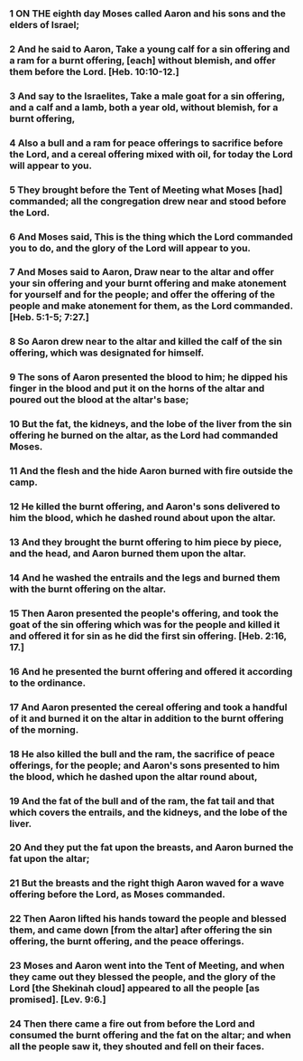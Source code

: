 ### 1 ON THE eighth day Moses called Aaron and his sons and the elders of Israel;

### 2 And he said to Aaron, Take a young calf for a sin offering and a ram for a burnt offering, [each] without blemish, and offer them before the Lord. [Heb. 10:10-12.]

### 3 And say to the Israelites, Take a male goat for a sin offering, and a calf and a lamb, both a year old, without blemish, for a burnt offering,

### 4 Also a bull and a ram for peace offerings to sacrifice before the Lord, and a cereal offering mixed with oil, for today the Lord will appear to you.

### 5 They brought before the Tent of Meeting what Moses [had] commanded; all the congregation drew near and stood before the Lord.

### 6 And Moses said, This is the thing which the Lord commanded you to do, and the glory of the Lord will appear to you.

### 7 And Moses said to Aaron, Draw near to the altar and offer your sin offering and your burnt offering and make atonement for yourself and for the people; and offer the offering of the people and make atonement for them, as the Lord commanded. [Heb. 5:1-5; 7:27.]

### 8 So Aaron drew near to the altar and killed the calf of the sin offering, which was designated for himself.

### 9 The sons of Aaron presented the blood to him; he dipped his finger in the blood and put it on the horns of the altar and poured out the blood at the altar's base;

### 10 But the fat, the kidneys, and the lobe of the liver from the sin offering he burned on the altar, as the Lord had commanded Moses.

### 11 And the flesh and the hide Aaron burned with fire outside the camp.

### 12 He killed the burnt offering, and Aaron's sons delivered to him the blood, which he dashed round about upon the altar.

### 13 And they brought the burnt offering to him piece by piece, and the head, and Aaron burned them upon the altar.

### 14 And he washed the entrails and the legs and burned them with the burnt offering on the altar.

### 15 Then Aaron presented the people's offering, and took the goat of the sin offering which was for the people and killed it and offered it for sin as he did the first sin offering. [Heb. 2:16, 17.]

### 16 And he presented the burnt offering and offered it according to the ordinance.

### 17 And Aaron presented the cereal offering and took a handful of it and burned it on the altar in addition to the burnt offering of the morning.

### 18 He also killed the bull and the ram, the sacrifice of peace offerings, for the people; and Aaron's sons presented to him the blood, which he dashed upon the altar round about,

### 19 And the fat of the bull and of the ram, the fat tail and that which covers the entrails, and the kidneys, and the lobe of the liver.

### 20 And they put the fat upon the breasts, and Aaron burned the fat upon the altar;

### 21 But the breasts and the right thigh Aaron waved for a wave offering before the Lord, as Moses commanded.

### 22 Then Aaron lifted his hands toward the people and blessed them, and came down [from the altar] after offering the sin offering, the burnt offering, and the peace offerings.

### 23 Moses and Aaron went into the Tent of Meeting, and when they came out they blessed the people, and the glory of the Lord [the Shekinah cloud] appeared to all the people [as promised]. [Lev. 9:6.]

### 24 Then there came a fire out from before the Lord and consumed the burnt offering and the fat on the altar; and when all the people saw it, they shouted and fell on their faces.